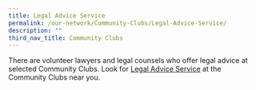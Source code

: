 ```yaml
---
title: Legal Advice Service
permalink: /our-network/Community-Clubs/Legal-Advice-Service/
description: ""
third_nav_title: Community Clubs
---
```

There are volunteer lawyers and legal counsels who offer legal advice at selected Community Clubs.  Look for [Legal Advice Service](/files/Our%20Network/Community%20Clubs/Legal%20Services%20as%20at%2023%20Mar%202023.pdf)  at the Community Clubs near you.
